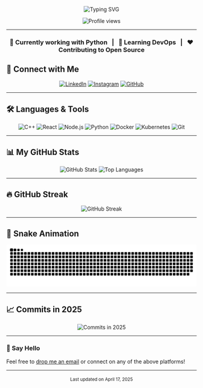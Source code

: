 <!-- Animated Header with Typing Effect -->
<p align="center">
  <img src="https://readme-typing-svg.herokuapp.com/?font=Fira+Code&weights=400&size=32&duration=2500&pause=500&color=61DAFB&background=00000000&center=true&width=600&lines=Hi,+I%27m+Prateek+Mishra+%F0%9F%91%8B;Full+Stack+Web+Developer+%26+Competitive+Programmer" alt="Typing SVG" />
</p>

<p align="center">
  <img src="https://komarev.com/ghpvc/?username=Prateek-byte&style=flat-square" alt="Profile views" />
</p>

---

<h3 align="center">
  🎯 Currently working with <strong>Python</strong> &nbsp; | &nbsp; 🌱 Learning <strong>DevOps</strong> &nbsp; | &nbsp; ❤️ Contributing to <strong>Open Source</strong>
</h3>

## 🔗 Connect with Me
<p align="center">
  <a href="https://www.linkedin.com/in/prateek-mishra-a5b204216/" target="blank"><img src="https://img.shields.io/badge/LinkedIn-0077B5?style=for-the-badge&logo=linkedin&logoColor=white" alt="LinkedIn" /></a>
  <a href="https://instagram.com/your-handle" target="blank"><img src="https://img.shields.io/badge/Instagram-E4405F?style=for-the-badge&logo=instagram&logoColor=white" alt="Instagram" /></a>
  <a href="https://github.com/Prateek-byte" target="blank"><img src="https://img.shields.io/badge/GitHub-181717?style=for-the-badge&logo=github&logoColor=white" alt="GitHub" /></a>
</p>

---

## 🛠️ Languages & Tools
<p align="center">
  <img src="https://img.shields.io/badge/C%2B%2B-00599C?style=for-the-badge&logo=c%2B%2B&logoColor=white" alt="C++" />
  <img src="https://img.shields.io/badge/React-20232A?style=for-the-badge&logo=react&logoColor=61DAFB" alt="React" />
  <img src="https://img.shields.io/badge/Node.js-43853D?style=for-the-badge&logo=node.js&logoColor=white" alt="Node.js" />
  <img src="https://img.shields.io/badge/Python-3776AB?style=for-the-badge&logo=python&logoColor=white" alt="Python" />
  <img src="https://img.shields.io/badge/Docker-2496ED?style=for-the-badge&logo=docker&logoColor=white" alt="Docker" />
  <img src="https://img.shields.io/badge/Kubernetes-326CE5?style=for-the-badge&logo=kubernetes&logoColor=white" alt="Kubernetes" />
  <img src="https://img.shields.io/badge/Git-F05032?style=for-the-badge&logo=git&logoColor=white" alt="Git" />
</p>

---

## 📊 My GitHub Stats
<p align="center">
  <img src="https://github-readme-stats.vercel.app/api?username=Prateek-byte&show_icons=true&theme=radical&hide_border=true&count_private=true" alt="GitHub Stats" />
  <img src="https://github-readme-stats.vercel.app/api/top-langs/?username=Prateek-byte&layout=compact&theme=radical&hide_border=true" alt="Top Languages" />
</p>

---

## 🔥 GitHub Streak
<p align="center">
  <img src="https://github-readme-streak-stats.herokuapp.com/?user=Prateek-byte&theme=radical&hide_border=true" alt="GitHub Streak" />
</p>

---

## 🐍 Snake Animation
<p align="center">
  <img src="https://github.com/Platane/snk/raw/output/github-contribution-grid-snake.svg" alt="Snake Animation" />
</p>

---

## 📈 Commits in 2025
<p align="center">
  <img src="https://img.shields.io/badge/Commits_2025-140-green?style=for-the-badge&logo=github" alt="Commits in 2025" />
</p>

---

### 💬 Say Hello
Feel free to <a href="mailto:prateek@example.com">drop me an email</a> or connect on any of the above platforms!

---

<div align="center">
  <small>Last updated on April 17, 2025</small>
</div>
